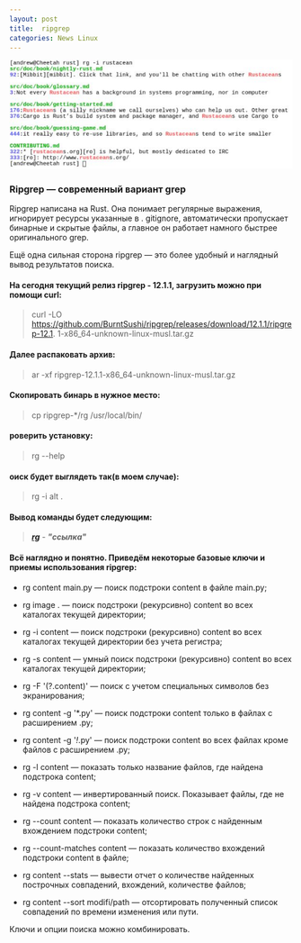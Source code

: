 ```yaml
---
layout: post
title:  ripgrep
categories: News Linux
---
```


![](/image/my_image/ripgrep.jpg)

### Ripgrep — современный вариант grep

 Ripgrep написана на Rust. Она понимает регулярные выражения, игнорирует ресурсы указанные в .
  gitignore, автоматически пропускает бинарные и скрытые файлы, а главное он работает намного 
 быстрее оригинального grep.

Ещё одна сильная сторона ripgrep — это более удобный и наглядный вывод результатов поиска. 


#### На сегодня текущий релиз ripgrep - 12.1.1, загрузить можно при помощи curl:

>curl -LO https://github.com/BurntSushi/ripgrep/releases/download/12.1.1/ripgrep-12.1.
> 1-x86_64-unknown-linux-musl.tar.gz

#### Далее распаковать архив:

>ar -xf ripgrep-12.1.1-x86_64-unknown-linux-musl.tar.gz

#### Скопировать бинарь в нужное место:

>cp ripgrep-*/rg /usr/local/bin/

#### роверить установку:

>rg --help

#### оиск будет выглядеть так(в моем случае):

>rg -i alt .

#### Вывод команды будет следующим:

><a class="blu" href="https://disk.yandex.ru/i/Ho4yY--f5bjjBQ" target="_blank">***rg***</a> - 
> ***"ссылка"***

#### Всё наглядно и понятно. Приведём некоторые базовые ключи и приемы использования ripgrep:

- rg content main.py — поиск подстроки content в файле main.py;

- rg image . — поиск подстроки (рекурсивно) content во всех каталогах текущей директории;

- rg -i content — поиск подстроки (рекурсивно) content во всех каталогах текущей директории без 
учета регистра;

- rg -s content — умный поиск подстроки (рекурсивно) content во всех каталогах текущей директории;

- rg -F '(?.content)' — поиск с учетом специальных символов без экранирования;

- rg content -g '*.py' — поиск подстроки content только в файлах с расширением .py;

- rg content -g '*!*.py' — поиск подстроки content во всех файлах кроме файлов с расширением .py;

- rg -l content — показать только название файлов, где найдена подстрока content;

- rg -v content — инвертированный поиск. Показывает файлы, где не найдена подстрока content;

- rg --count content — показать количество строк с найденным вхождением подстроки content;

- rg --count-matches content — показать количество вхождений подстроки content в файле;

- rg content --stats — вывести отчет о количестве найденных построчных совпадений, вхождений, 
количестве файлов;

- rg content --sort modifi/path — отсортировать полученный список совпадений по времени изменения 
или пути.

Ключи и опции поиска можно комбинировать. 